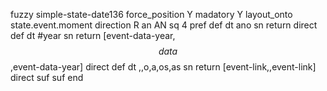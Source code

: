 fuzzy simple-state-date136
   force_position Y
   madatory Y
   layout_onto state.event.moment
   direction R
   an AN
   sq 4
   pref 
   def 
    dt ano
    sn 
    return 
    direct 
   def 
    dt #year
    sn 
    return [event-data-year,$$data$$,event-data-year]
    direct 
   def 
    dt \,,o,a,os,as
    sn 
    return [event-link,,event-link]
    direct 
   suf 
   suf 
end

